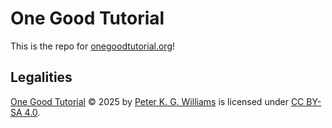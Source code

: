 # One Good Tutorial

This is the repo for [onegoodtutorial.org](https://onegoodtutorial.org/)!


## Legalities

[One Good Tutorial](https://onegoodtutorial.org/) © 2025 by [Peter K. G.
Williams](https://newton.cx/~peter/) is licensed under [CC BY-SA
4.0](https://creativecommons.org/licenses/by-sa/4.0/).